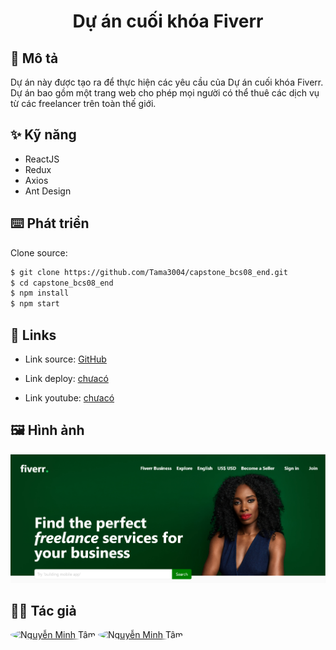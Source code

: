 <h1 align="center">Dự án cuối khóa Fiverr</h1>

## 📝 Mô tả

Dự án này được tạo ra để thực hiện các yêu cầu của Dự án cuối khóa Fiverr. Dự án
bao gồm một trang web cho phép mọi người có thể thuê các dịch vụ từ các
freelancer trên toàn thế giới.

## ✨ Kỹ năng

- ReactJS
- Redux
- Axios
- Ant Design

## ⌨️ Phát triển

Clone source:

```bash
$ git clone https://github.com/Tama3004/capstone_bcs08_end.git
$ cd capstone_bcs08_end
$ npm install
$ npm start
```

## 🔗 Links

- Link source: [GitHub](https://github.com/Tama3004/capstone_bcs08_end.git)

- Link deploy: [chưacó](https://www.google.com)

- Link youtube: [chưacó](https://www.google.com)

## 🖼️ Hình ảnh

![Ảnh demo dự án](./public/img/ReadmeImg/DemoDuAn.png)

## 👨‍💻 Tác giả

<a href="https://github.com/Tama3004" title="Nguyễn Minh Tâm"><img src="https://avatars.githubusercontent.com/u/138957317?v=4" width="70" height="70" style="border-radius: 50%" alt="Nguyễn Minh Tâm"></a>
<a href="https://github.com/Khoahello" title="Đinh Tấn Khoa"><img src="https://avatars.githubusercontent.com/u/138957990?s=400&u=1ea3b57d20c60fd2753043d53a2638b9f1e850f0&v=4" width="70" height="70" style="border-radius: 50%" alt="Nguyễn Minh Tâm"></a>
